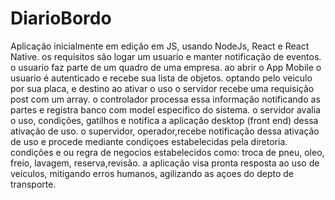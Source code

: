 # DiarioBordo
Aplicação inicialmente em edição em JS, usando NodeJs, React e React Native.
os requisitos são logar um usuario e manter notificação de eventos.
o usuario faz parte de um quadro de uma empresa.
ao abrir o App Mobile o usuario é autenticado e recebe sua lista de objetos.
optando pelo veiculo por sua placa, e destino ao ativar o uso o servidor recebe uma requisição post com um array.
o controlador processa essa informação notificando as partes e registra banco com model especifico do sistema.
o servidor avalia o uso, condições, gatilhos e notifica a aplicação desktop (front end) dessa ativação de uso.
o supervidor, operador,recebe notificação dessa ativação de uso e procede mediante condiçoes estabelecidas pela diretoria.
condições e ou regra de negocios estabelecidos como: troca de pneu, oleo, freio, lavagem, reserva,revisão.
a aplicação visa pronta resposta ao uso de veiculos, mitigando erros humanos, agilizando as açoes do depto de transporte.

